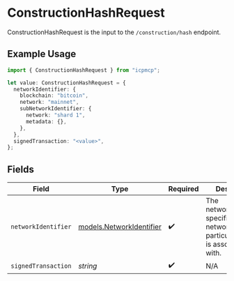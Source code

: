 # ConstructionHashRequest

ConstructionHashRequest is the input to the `/construction/hash` endpoint.

## Example Usage

```typescript
import { ConstructionHashRequest } from "icpmcp";

let value: ConstructionHashRequest = {
  networkIdentifier: {
    blockchain: "bitcoin",
    network: "mainnet",
    subNetworkIdentifier: {
      network: "shard 1",
      metadata: {},
    },
  },
  signedTransaction: "<value>",
};
```

## Fields

| Field                                                                                  | Type                                                                                   | Required                                                                               | Description                                                                            |
| -------------------------------------------------------------------------------------- | -------------------------------------------------------------------------------------- | -------------------------------------------------------------------------------------- | -------------------------------------------------------------------------------------- |
| `networkIdentifier`                                                                    | [models.NetworkIdentifier](../models/networkidentifier.md)                             | :heavy_check_mark:                                                                     | The network_identifier specifies which network a particular object is associated with. |
| `signedTransaction`                                                                    | *string*                                                                               | :heavy_check_mark:                                                                     | N/A                                                                                    |
